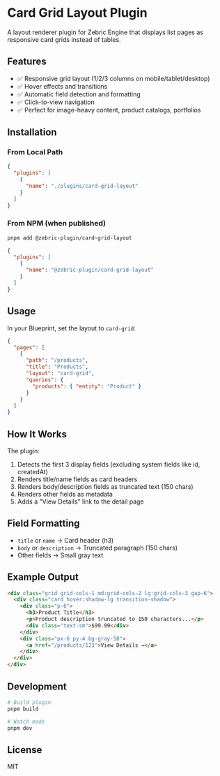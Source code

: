 # Card Grid Layout Plugin

A layout renderer plugin for Zebric Engine that displays list pages as responsive card grids instead of tables.

## Features

- ✅ Responsive grid layout (1/2/3 columns on mobile/tablet/desktop)
- ✅ Hover effects and transitions
- ✅ Automatic field detection and formatting
- ✅ Click-to-view navigation
- ✅ Perfect for image-heavy content, product catalogs, portfolios

## Installation

### From Local Path
```json
{
  "plugins": [
    {
      "name": "./plugins/card-grid-layout"
    }
  ]
}
```

### From NPM (when published)
```bash
pnpm add @zebric-plugin/card-grid-layout
```

```json
{
  "plugins": [
    {
      "name": "@zebric-plugin/card-grid-layout"
    }
  ]
}
```

## Usage

In your Blueprint, set the layout to `card-grid`:

```json
{
  "pages": [
    {
      "path": "/products",
      "title": "Products",
      "layout": "card-grid",
      "queries": {
        "products": { "entity": "Product" }
      }
    }
  ]
}
```

## How It Works

The plugin:
1. Detects the first 3 display fields (excluding system fields like id, createdAt)
2. Renders title/name fields as card headers
3. Renders body/description fields as truncated text (150 chars)
4. Renders other fields as metadata
5. Adds a "View Details" link to the detail page

## Field Formatting

- `title` or `name` → Card header (h3)
- `body` or `description` → Truncated paragraph (150 chars)
- Other fields → Small gray text

## Example Output

```html
<div class="grid grid-cols-1 md:grid-cols-2 lg:grid-cols-3 gap-6">
  <div class="card hover:shadow-lg transition-shadow">
    <div class="p-6">
      <h3>Product Title</h3>
      <p>Product description truncated to 150 characters...</p>
      <div class="text-sm">$99.99</div>
    </div>
    <div class="px-6 py-4 bg-gray-50">
      <a href="/products/123">View Details →</a>
    </div>
  </div>
</div>
```

## Development

```bash
# Build plugin
pnpm build

# Watch mode
pnpm dev
```

## License

MIT
